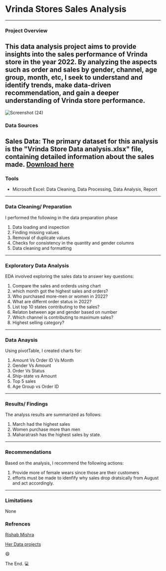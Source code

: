 # Vrinda Stores Sales Analysis
---
### Project Overview

This data analysis project aims to provide insights into the sales performance of Vrinda store in the year 2022. By analyzing the aspects such as order and sales by gender, channel, age group, month, etc, I seek to understand and identify trends, make data-driven recommendation, and gain a deeper understanding of Vrinda store performance.
---

![Screenshot (24)](https://github.com/Uccodes/Vrinda-Sales-Annual-Report-2022/assets/122783699/afef9a56-617c-4f70-92ce-d25eb6cc364d)

### Data Sources

Sales Data: The primary dataset for this analysis is the "Vrinda Store Data analysis.xlsx" file, containing detailed information about the sales made.
[Download here](https://view.officeapps.live.com/op/view.aspx?src=https%3A%2F%2Fraw.githubusercontent.com%2Frishabhnmishra%2FExcel_Vrinda_Store_Analysis%2Fmain%2FVrinda%2520Store%2520Data%2520Analysis.xlsx&wdOrigin=BROWSELINK)
---

### Tools

- Microsoft Excel: Data Cleaning, Data Processing, Data Analysis, Report

---
### Data Cleaning/ Preparation

I performed the following in the data preparation phase
1. Data loading and inspection
2. Finding missing values
3. Removal of duplicate values
4. Checks for consistency in the quantity and gender columns
5. Data cleaning and formatting
---

### Exploratory Data Analysis

EDA involved exploring the sales data to answer key questions:
1. Compare the sales and orderds using chart
2. which month got the highest sales and orders?
3. Who purchased more-men or women in 2022?
4. What are differnt order status in 2022?
5. List top 10 states contributing to the sales?
6. Relaton between age and gender based on number
7. Which channel is contributing to maximum sales?
8. Highest selling category?

---

### Data Anaysis
Using pivotTable, I created charts for:
1. Amount Vs Order ID Vs Month
2. Gender Vs Amount
3. Order Vs Status
4. Ship-state vs Amount
5. Top 5 sales
6. Age Group vs Order ID

---

### Results/ Findings

The analyss results are summarized as follows:
1. March had the highest sales
2. Women purchase more than men
3. Maharatrash has the highest sales by state.

---

### Recommendations

Based on the analysis, I recommend the following actions:

1. Provide more of female wears since those are their customers
2. efforts must be made to idenfify why sales drop dratsically from August and act accordingly.

---

### Limitations

None

### Refrences
[Rishab Mishra](https://www.youtube.com/watch?v=gTK5rNhWJyA&t=254s)


[Her Data projects](https://www.youtube.com/watch?v=0N9xekdKCwk&list=PPSV)

😄

The End.
💻

